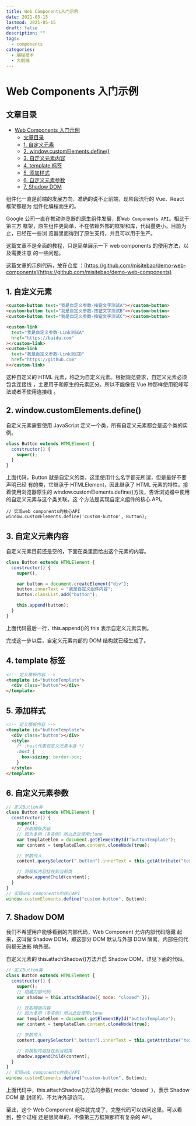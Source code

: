 ```yaml
---
title: Web Components入门示例
date: 2021-05-15
lastmod: 2021-05-15
draft: false
description: ""
tags:
  - components
categories:
  - 编程技术
  - 大前端
---
```


# Web Components 入门示例

## 文章目录

- [Web Components 入门示例](#web-components-入门示例)
  - [文章目录](#文章目录)
  - [1. 自定义元素](#1-自定义元素)
  - [2. window.customElements.define()](#2-windowcustomelementsdefine)
  - [3. 自定义元素内容](#3-自定义元素内容)
  - [4. template 标签](#4-template-标签)
  - [5. 添加样式](#5-添加样式)
  - [6. 自定义元素参数](#6-自定义元素参数)
  - [7. Shadow DOM](#7-shadow-dom)

组件化一直是前端的发展方向，准确的说不止前端，现阶段流行的 Vue、React 框架都是为
组件化编程而生的。

Google 公司一直在推动浏览器的原生组件发展，即`Web Components API`。相比于第三方
框架，原生组件更简单，不在依赖外部的框架和库，代码量更小。目前为止，已经在一些浏
览器里面得到了原生支持，并且可以用于生产。

这篇文章不是全面的教程，只是简单展示一下 web components 的使用方法，以及需要注意
的一些问题。

这篇文章的示例代码，放在仓库
：[https://github.com/misitebao/demo-web-components](https://github.com/misitebao/demo-web-components)

<span id="nav-1"></span>

## 1. 自定义元素

```html
<custom-button text="我是自定义参数-按钮文字测试A"></custom-button>
<custom-button text="我是自定义参数-按钮文字测试B"></custom-button>
<custom-button text="我是自定义参数-按钮文字测试C"></custom-button>

<custom-link
  text="我是自定义参数-Link测试A"
  href="https://baidu.com"
></custom-link>
<custom-link
  text="我是自定义参数-Link测试B"
  href="https://github.com"
></custom-link>
```

这种自定义的 HTML 元素，称之为自定义元素。根据规范要求，自定义元素必须包含连接线
，主要用于和原生的元素区分。所以不能像在 Vue 种那样使用驼峰写法或者不使用连接线
。

<span id="nav-2"></span>

## 2. window.customElements.define()

自定义元素需要使用 JavaScript 定义一个类，所有自定义元素都会是这个类的实例。

```javascript
class Button extends HTMLElement {
  constructor() {
    super();
  }
}
```

上面代码，Button 就是自定义的类，这里使用什么名字都无所谓，但是最好不要声明已经
有的类，它继承于 HTMLElement，因此继承了 HTML 元素的特性。接着使用浏览器原生的
window.customElements.define()方法，告诉浏览器中使用的自定义元素与这个类关联。这
个方法是实现自定义组件的核心 API。

```
// 实现web components的核心API
window.customElements.define('custom-button', Button);
```

<span id="nav-3"></span>

## 3. 自定义元素内容

自定义元素<custom-button>目前还是空的，下面在类里面给出这个元素的内容。

```javascript
class Button extends HTMLElement {
  constructor() {
    super();

    var button = document.createElement("div");
    button.innerText = "我是自定义组件内容";
    button.classList.add("button");

    this.append(button);
  }
}
```

上面代码最后一行，this.append()的 this 表示自定义元素实例。

完成这一步以后，自定义元素内部的 DOM 结构就已经生成了。

<span id="nav-4"></span>

## 4. template 标签

```html
<!-- 定义模板内容 -->
<template id="buttonTemplate">
  <div class="button"></div>
</template>
```

<span id="nav-5"></span>

## 5. 添加样式

```html
<!-- 定义模板内容 -->
<template id="buttonTemplate">
  <div class="button"></div>
  <style>
    /* :host代表自定义元素本身 */
    :host {
      box-sizing: border-box;
    }
  </style>
</template>
```

<span id="nav-6"></span>

## 6. 自定义元素参数

```javascript
// 定义Button类
class Button extends HTMLElement {
  constructor() {
    super();
    // 获取模板内容
    // 因为复用（多实例）所以此处使用clone
    var templateElem = document.getElementById("buttonTemplate");
    var content = templateElem.content.cloneNode(true);

    // 参数传入
    content.querySelector(".button").innerText = this.getAttribute("text");

    // 将模板内容挂在到当前类
    shadow.appendChild(content);
  }
}
// 实现web components的核心API
window.customElements.define("custom-button", Button);
```

<span id="nav-7"></span>

## 7. Shadow DOM

我们不希望用户能够看到<custom-button>的内部代码，Web Component 允许内部代码隐藏
起来，这叫做 Shadow DOM，即这部分 DOM 默认与外部 DOM 隔离，内部任何代码都无法影
响外部。

自定义元素的 this.attachShadow()方法开启 Shadow DOM，详见下面的代码。

```javascript
// 定义Button类
class Button extends HTMLElement {
  constructor() {
    super();
    // 隐藏内部代码
    var shadow = this.attachShadow({ mode: "closed" });

    // 获取模板内容
    // 因为复用（多实例）所以此处使用clone
    var templateElem = document.getElementById("buttonTemplate");
    var content = templateElem.content.cloneNode(true);

    // 参数传入
    content.querySelector(".button").innerText = this.getAttribute("text");

    // 将模板内容挂在到当前类
    shadow.appendChild(content);
  }
}
// 实现web components的核心API
window.customElements.define("custom-button", Button);
```

上面代码中，this.attachShadow()方法的参数{ mode: 'closed' }，表示 Shadow DOM 是
封闭的，不允许外部访问。

至此，这个 Web Component 组件就完成了，完整代码可以访问这里。可以看到，整个过程
还是很简单的，不像第三方框架那样有复杂的 API。
